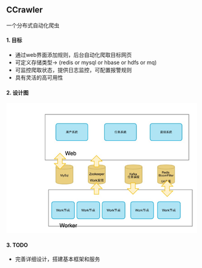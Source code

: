 ## CCrawler

一个分布式自动化爬虫



#### 1. 目标

- 通过web界面添加规则，后台自动化爬取目标网页
- 可定义存储类型-> (redis or mysql or hbase or hdfs or mq)
- 可监控爬取状态，提供日志监控，可配置报警规则
- 具有灵活的高可用性



#### 2. 设计图

![](./docs/desc.jpg)

#### 3. TODO

- 完善详细设计，搭建基本框架和服务